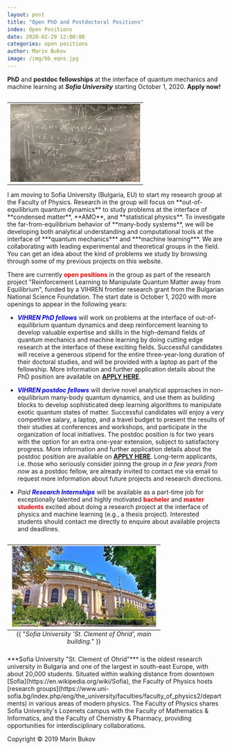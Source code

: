 ```yaml
---
layout: post
title: "Open PhD and Postdoctoral Positions" 
index: Open Positions
date: 2020-02-29 12:00:00
categories: open positions
author: Marin Bukov
image: /img/bb_eqns.jpg 
---
```

**PhD** and **postdoc fellowships** at the interface of quantum mechanics and machine learning at ***Sofia University*** starting October 1, 2020. **Apply now!**


<table class="image" align="right">
<tr><td><img src="/img/bb_eqns.jpg" alt="SU" description="Drawing" style="width: 300px;height: 180px; max-width:300%;"/></td></tr>
</table>
I am moving to Sofia University (Bulgaria, EU) to start my research group at the Faculty of Physics. Research in the group will focus on **out-of-equilibrium quantum dynamics** to study problems at the interface of **condensed matter**, **AMO**, and **statistical physics**. To investigate the far-from-equilibrium behavior of **many-body systems**, we will be developing both analytical understanding and computational tools at the interface of ***quantum mechanics*** and ***machine learning***. We are collaborating with leading experimental and theoretical groups in the field. You can get an idea about the kind of problems we study by browsing through some of my previous projects on this website. 


There are currently <span style="color:red">**open positions**</span> in the group as part of the research project "Reinforcement Learning to Manipulate Quantum Matter away from Equilibrium", funded by a VIHREN frontier research grant from the Bulgarian National Science Foundation. The start date is October 1, 2020 with more openings to appear in the following years:  

* <span style="color:blue">***VIHREN PhD fellows***</span> will work on problems at the interface of out-of-equilibrium quantum dynamics and deep reinforcement learning to develop valuable expertise and skills in the high-demand fields of quantum mechanics and machine learning by doing cutting edge research at the interface of these exciting fields. Successful candidates will receive a generous stipend for the entire three-year-long duration of their doctoral studies, and will be provided with a laptop as part of the fellowship. More information and further application details about the PhD position are available on [**APPLY HERE**]({{site.baseurl}}/PhD_opening/).


* <span style="color:blue">***VIHREN postdoc fellows***</span> will derive novel analytical approaches in non-equilibrium many-body quantum dynamics, and use them as building blocks to develop sophisticated deep learning algorithms to manipulate exotic quantum states of matter. Successful candidates will enjoy a very competitive salary, a laptop, and a travel budget to present the results of their studies at conferences and workshops, and participate in the organization of local initiatives. The postdoc position is for two years with the option for an extra one-year extension, subject to satisfactory progress. More information and further application details about the postdoc position are available on [**APPLY HERE**]({{site.baseurl}}/postdoc_opening/). Long-term applicants, i.e. those who seriously consider joinng the group *in a few years from now* as a postdoc fellow, are already invited to contact me via email to request more information about future projects and research directions. 


* *Paid* <span style="color:blue">***Research Internships***</span> will be available as a part-time job for exceptionally talented and highly motivated <span style="color:red">**bachelor**</span> and <span style="color:red">**master students**</span> excited about doing a research project at the interface of physics and machine learning (e.g., a thesis project). Interested students should contact me directly to enquire about available projects and deadlines. 


<table class="image" align="right">
<caption align="bottom">{{ "<i>Sofia University 'St. Clement of Ohrid', main building.</i>" }}</caption>
<tr><td><img src="/img/SU_image.jpeg" alt="SU" description="Drawing" style="width: 340px; max-width:340%;"/></td></tr>
</table>
***Sofia University "St. Clement of Ohrid"*** is the oldest research university in Bulgaria and one of the largest in south-east Europe, with about 20,000 students. Situated within walking distance from downtown [Sofia](https://en.wikipedia.org/wiki/Sofia), the Faculty of Physics hosts [research groups](https://www.uni-sofia.bg/index.php/eng/the_university/faculties/faculty_of_physics2/departments) in various areas of modern physics. The Faculty of Physics shares Sofia University's Lozenets campus with the Faculty of Mathematics & Informatics, and the Faculty of Chemistry & Pharmacy, providing opportunities for interdisciplinary collaborations. 


Copyright © 2019 Marin Bukov